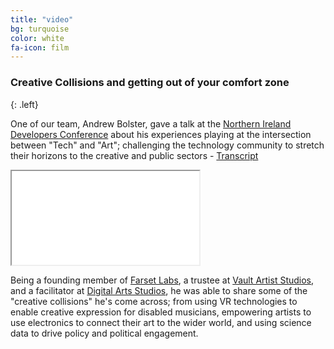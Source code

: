 ```yaml
---
title: "video"
bg: turquoise
color: white
fa-icon: film
---
```


### Creative Collisions and getting out of your comfort zone
{: .left}

One of our team, Andrew Bolster, gave a talk at the [Northern Ireland Developers Conference](https://www.nidevconf.com/) about his experiences playing at the intersection between "Tech" and "Art"; challenging the technology community to stretch their horizons to the creative and public sectors - [Transcript](https://andrewbolster.info/2019/06/data-art-creative-collisions-and-getting-out-of-your-comfort-zone.html)

<div class="icontain"><iframe src="//www.youtube.com/embed/Ku2FX9osMXA" allowfullscreen></iframe></div>

Being a founding member of [Farset Labs](https://www.farsetlabs.org.uk), a trustee at [Vault Artist Studios](https://www.vaultartiststudios.com/), and a facilitator at [Digital Arts Studios](https://digitalartsstudios.com/), he was able to share some of the "creative collisions" he's come across; from using VR technologies to enable creative expression for disabled  musicians, empowering artists to use electronics to connect their art to the wider world, and using science data to drive policy and political  engagement.

